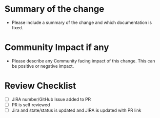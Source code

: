 # Summary of the change
- Please include a summary of the change and which documentation is fixed.

# Community Impact if any
- Please describe any Community facing impact of this change. This can be positive or negative impact.

# Review Checklist 
- [ ] JIRA number/GitHub Issue added to PR
- [ ] PR is self reviewed
- [ ] Jira and state/status is updated and JIRA is updated with PR link
